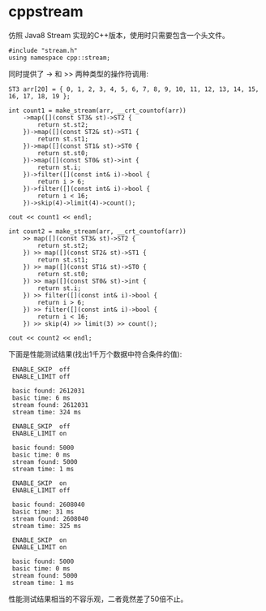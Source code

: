 # cppstream

仿照 Java8 Stream 实现的C++版本，使用时只需要包含一个头文件。

	#include "stream.h"
	using namespace cpp::stream;

同时提供了 -> 和 >> 两种类型的操作符调用:

	ST3 arr[20] = { 0, 1, 2, 3, 4, 5, 6, 7, 8, 9, 10, 11, 12, 13, 14, 15, 16, 17, 18, 19 };

	int count1 = make_stream(arr, __crt_countof(arr))
		->map([](const ST3& st)->ST2 {
			return st.st2;
		})->map([](const ST2& st)->ST1 {
			return st.st1;
		})->map([](const ST1& st)->ST0 {
			return st.st0;
		})->map([](const ST0& st)->int {
			return st.i;
		})->filter([](const int& i)->bool {
			return i > 6;
		})->filter([](const int& i)->bool {
			return i < 16;
		})->skip(4)->limit(4)->count();

	cout << count1 << endl;

	int count2 = make_stream(arr, __crt_countof(arr))
		>> map([](const ST3& st)->ST2 {
			return st.st2;
		}) >> map([](const ST2& st)->ST1 {
			return st.st1;
		}) >> map([](const ST1& st)->ST0 {
			return st.st0;
		}) >> map([](const ST0& st)->int {
			return st.i;
		}) >> filter([](const int& i)->bool {
			return i > 6;
		}) >> filter([](const int& i)->bool {
			return i < 16;
		}) >> skip(4) >> limit(3) >> count();

	cout << count2 << endl;


 下面是性能测试结果(找出1千万个数据中符合条件的值):
	
	 ENABLE_SKIP  off
	 ENABLE_LIMIT off
	
	 basic found: 2612031
	 basic time: 6 ms
	 stream found: 2612031
	 stream time: 324 ms
	
	 ENABLE_SKIP  off
	 ENABLE_LIMIT on
	
	 basic found: 5000
	 basic time: 0 ms
	 stream found: 5000
	 stream time: 1 ms
	
	 ENABLE_SKIP  on
	 ENABLE_LIMIT off
	
	 basic found: 2608040
	 basic time: 31 ms
	 stream found: 2608040
	 stream time: 325 ms
	
	 ENABLE_SKIP  on
	 ENABLE_LIMIT on
	
	 basic found: 5000
	 basic time: 0 ms
	 stream found: 5000
	 stream time: 1 ms

性能测试结果相当的不容乐观，二者竟然差了50倍不止。